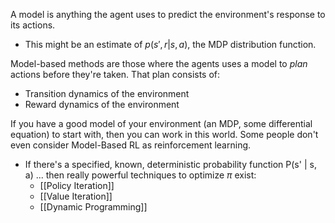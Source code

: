 A model is anything the agent uses to predict the environment's response to its actions.
- This might be an estimate of $p(s',r|s,a)$, the MDP distribution function.

Model-based methods are those where the agents uses a model to *plan* actions before they're taken.
That plan consists of:
- Transition dynamics of the environment
- Reward dynamics of the environment

If you have a good model of your environment (an MDP, some differential equation) to start with, then you can work in this world. Some people don't even consider Model-Based RL as reinforcement learning.
- If there's a specified, known, deterministic probability function P(s' | s, a) ... then  really powerful techniques to optimize $\pi$ exist:
	- [[Policy Iteration]]
	- [[Value Iteration]]
	- [[Dynamic Programming]]

